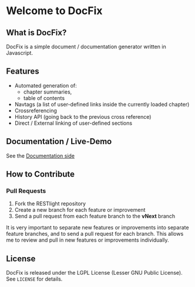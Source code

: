 # Welcome to DocFix

## What is DocFix?

DocFix is a simple document / documentation generator written in Javascript.

## Features

* Automated generation of:
    * chapter summaries,
    * table of contents
* Navtags (a list of user-defined links inside the currently loaded chapter)
* Crossreferencing
* History API (going back to the previous cross reference)
* Direct / External linking of user-defined sections

## Documentation / Live-Demo

See the [Documentation side](http://docfix.flo.bezdeka.de/doc)


## How to Contribute

### Pull Requests

1. Fork the RESTlight repository
2. Create a new branch for each feature or improvement
3. Send a pull request from each feature branch to the **vNext** branch

It is very important to separate new features or improvements into separate feature branches, and to send a pull
request for each branch. This allows me to review and pull in new features or improvements individually.

## License

DocFix is released under the LGPL License (Lesser GNU Public License).
See `LICENSE` for details.
